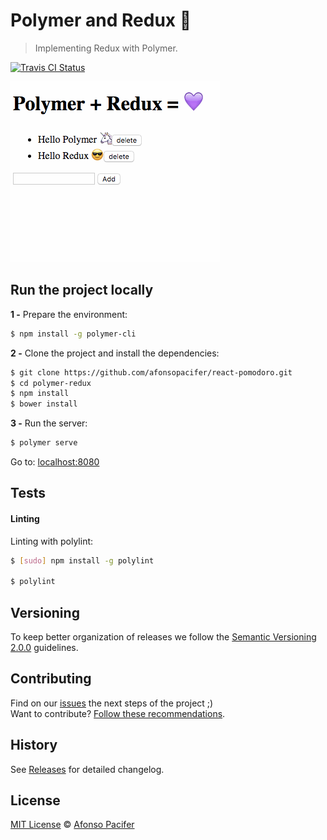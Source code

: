 # Polymer and Redux 🦄

> Implementing Redux with Polymer.

[![Travis CI Status](https://travis-ci.org/afonsopacifer/polymer-redux.svg?branch=master)](https://travis-ci.org/afonsopacifer/polymer-redux)

![demo](demo.gif)

## Run the project locally

**1 -** Prepare the environment:

```sh
$ npm install -g polymer-cli
```

**2 -** Clone the project and install the dependencies:

```sh
$ git clone https://github.com/afonsopacifer/react-pomodoro.git
$ cd polymer-redux
$ npm install
$ bower install
```
**3 -** Run the server:

```sh
$ polymer serve
```

Go to: [localhost:8080](http://localhost:8080/)

## Tests

#### Linting

Linting with polylint:

```sh
$ [sudo] npm install -g polylint

$ polylint
```

## Versioning

To keep better organization of releases we follow the [Semantic Versioning 2.0.0](http://semver.org/) guidelines.

## Contributing
Find on our [issues](https://github.com/afonsopacifer/polymer-redux/issues/) the next steps of the project ;)
<br>
Want to contribute? [Follow these recommendations](https://github.com/afonsopacifer/polymer-redux/blob/master/CONTRIBUTING.md).

## History
See [Releases](https://github.com/afonsopacifer/polymer-redux/releases) for detailed changelog.

## License
[MIT License](https://github.com/afonsopacifer/polymer-redux/blob/master/LICENSE.md) © [Afonso Pacifer](http://afonsopacifer.github.io/)
